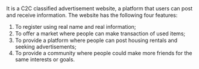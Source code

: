 It is a C2C classiﬁed advertisement website, a  platform that users can post and receive information. The website has the following four features:
1. To register using real name and real information;
2. To oﬀer a market where people can make transaction of used items;
3. To provide a platform  where people can post housing rentals and seeking advertisements;
4. To provide a community where people could make more friends for the same interests or goals.